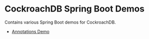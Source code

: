 # CockroachDB Spring Boot Demos

Contains various Spring Boot demos for CockroachDB.

- [Annotations Demo](roach-spring-annotations-demo)